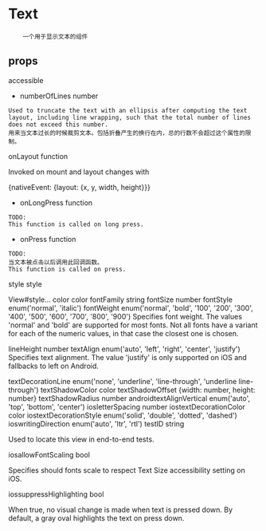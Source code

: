 # Text
```
    一个用于显示文本的组件
```

## props


accessible

* numberOfLines number
```
Used to truncate the text with an ellipsis after computing the text layout, including line wrapping, such that the total number of lines does not exceed this number.
用来当文本过长的时候裁剪文本。包括折叠产生的换行在内，总的行数不会超过这个属性的限制。
```

onLayout function

Invoked on mount and layout changes with

{nativeEvent: {layout: {x, y, width, height}}}

* onLongPress function
```
TODO:
This function is called on long press.
```


* onPress function
```
TODO:
当文本被点击以后调用此回调函数。
This function is called on press.
```

style style

View#style...
color color
fontFamily string
fontSize number
fontStyle enum('normal', 'italic')
fontWeight enum('normal', 'bold', '100', '200', '300', '400', '500', '600', '700', '800', '900')
Specifies font weight. The values 'normal' and 'bold' are supported for most fonts. Not all fonts have a variant for each of the numeric values, in that case the closest one is chosen.


lineHeight number
textAlign enum('auto', 'left', 'right', 'center', 'justify')
Specifies text alignment. The value 'justify' is only supported on iOS and fallbacks to left on Android.


textDecorationLine enum('none', 'underline', 'line-through', 'underline line-through')
textShadowColor color
textShadowOffset {width: number, height: number}
textShadowRadius number
androidtextAlignVertical enum('auto', 'top', 'bottom', 'center')
iosletterSpacing number
iostextDecorationColor color
iostextDecorationStyle enum('solid', 'double', 'dotted', 'dashed')
ioswritingDirection enum('auto', 'ltr', 'rtl')
testID string

Used to locate this view in end-to-end tests.

iosallowFontScaling bool

Specifies should fonts scale to respect Text Size accessibility setting on iOS.

iossuppressHighlighting bool

When true, no visual change is made when text is pressed down. By default, a gray oval highlights the text on press down.